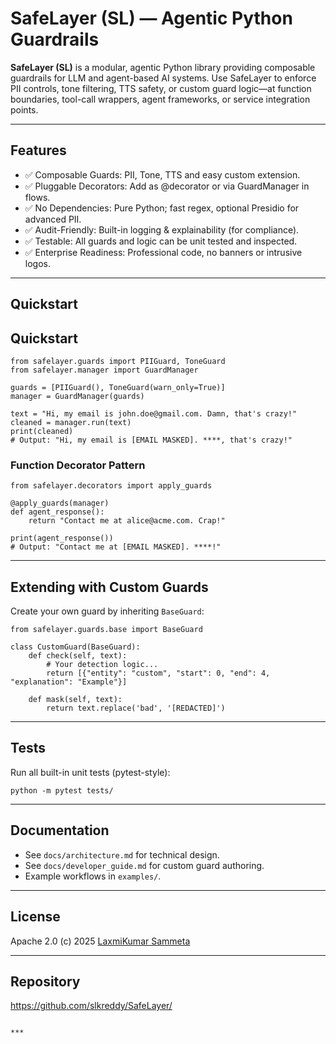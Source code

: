 # SafeLayer (SL) — Agentic Python Guardrails

**SafeLayer (SL)** is a modular, agentic Python library providing composable guardrails for LLM and agent-based AI systems. Use SafeLayer to enforce PII controls, tone filtering, TTS safety, or custom guard logic—at function boundaries, tool-call wrappers, agent frameworks, or service integration points.

---

## Features

- ✅ Composable Guards: PII, Tone, TTS and easy custom extension.
- ✅ Pluggable Decorators: Add as @decorator or via GuardManager in flows.
- ✅ No Dependencies: Pure Python; fast regex, optional Presidio for advanced PII.
- ✅ Audit-Friendly: Built-in logging & explainability (for compliance).
- ✅ Testable: All guards and logic can be unit tested and inspected.
- ✅ Enterprise Readiness: Professional code, no banners or intrusive logos.

---

## Quickstart


## Quickstart

```
from safelayer.guards import PIIGuard, ToneGuard
from safelayer.manager import GuardManager

guards = [PIIGuard(), ToneGuard(warn_only=True)]
manager = GuardManager(guards)

text = "Hi, my email is john.doe@gmail.com. Damn, that's crazy!"
cleaned = manager.run(text)
print(cleaned)
# Output: "Hi, my email is [EMAIL MASKED]. ****, that's crazy!"
```

### Function Decorator Pattern

```
from safelayer.decorators import apply_guards

@apply_guards(manager)
def agent_response():
    return "Contact me at alice@acme.com. Crap!"

print(agent_response())
# Output: "Contact me at [EMAIL MASKED]. ****!"
```

---

## Extending with Custom Guards

Create your own guard by inheriting `BaseGuard`:

```
from safelayer.guards.base import BaseGuard

class CustomGuard(BaseGuard):
    def check(self, text):
        # Your detection logic...
        return [{"entity": "custom", "start": 0, "end": 4, "explanation": "Example"}]

    def mask(self, text):
        return text.replace('bad', '[REDACTED]')
```

---

## Tests

Run all built-in unit tests (pytest-style):

```
python -m pytest tests/
```

---

## Documentation

- See `docs/architecture.md` for technical design.
- See `docs/developer_guide.md` for custom guard authoring.
- Example workflows in `examples/`.

---

## License

Apache 2.0 (c) 2025 [LaxmiKumar Sammeta](https://github.com/slkreddy/)

---

## Repository

https://github.com/slkreddy/SafeLayer/
```

***

